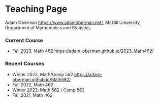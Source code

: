 #  Teaching Page 
Adam Oberman https://www.adamoberman.net/, 
McGill University, Department of Mathematics and Statistics

### Current Course
- Fall 2023, Math 462 https://adam-oberman.github.io/2023_Math462/
### Recent Courses
- Winter 2022, Math/Comp 562 https://adam-oberman.github.io/Math562/
- Fall 2022, Math 462 
- Winter 2022, Math 562 / Comp 562
- Fall 2021, Math 462 

